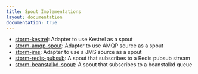 ```yaml
---
title: Spout Implementations
layout: documentation
documentation: true
---
```

* [storm-kestrel](https://github.com/nathanmarz/storm-kestrel): Adapter to use Kestrel as a spout
* [storm-amqp-spout](https://github.com/rapportive-oss/storm-amqp-spout): Adapter to use AMQP source as a spout
* [storm-jms](https://github.com/ptgoetz/storm-jms): Adapter to use a JMS source as a spout
* [storm-redis-pubsub](https://github.com/sorenmacbeth/storm-redis-pubsub): A spout that subscribes to a Redis pubsub stream
* [storm-beanstalkd-spout](https://github.com/haitaoyao/storm-beanstalkd-spout): A spout that subscribes to a beanstalkd queue
